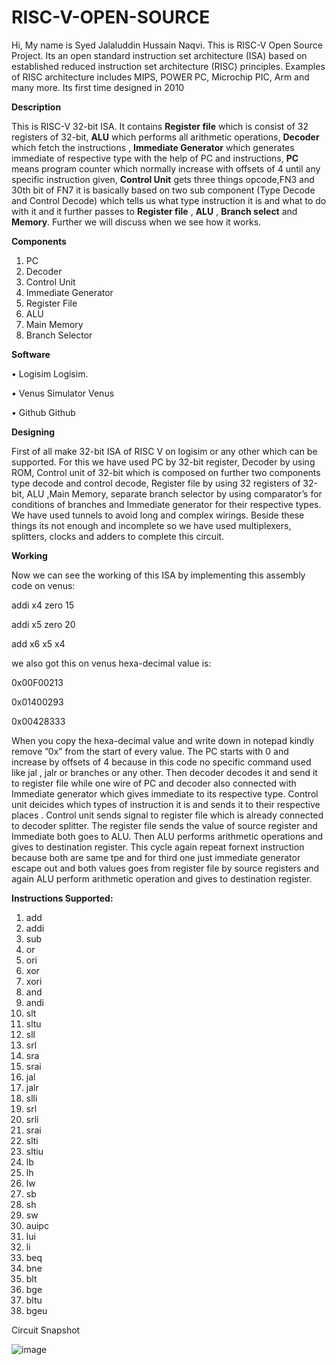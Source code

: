 # RISC-V-OPEN-SOURCE
Hi,
My name is Syed Jalaluddin Hussain Naqvi. This is RISC-V Open Source Project. Its an open standard instruction set architecture (ISA) based on established reduced instruction set architecture (RISC) principles. Examples of RISC architecture includes MIPS, POWER PC, Microchip PIC, Arm and many more. Its first time designed in 2010 


**Description**

This is RISC-V  32-bit ISA. It contains **Register file** which is consist of 32 registers of 32-bit, **ALU** which performs all arithmetic operations, **Decoder** which fetch the instructions , **Immediate Generator** which generates immediate of respective type  with the help of PC and instructions,  **PC** means program counter which normally increase with offsets of 4 until any specific instruction given, **Control  Unit** gets three things opcode,FN3 and 30th bit of FN7 it is basically based on two sub component (Type Decode and Control Decode) which tells us what type instruction it is and what to do with it and it further passes to **Register file** , **ALU**  , **Branch select** and  **Memory**. Further we will discuss when we see how it works.


**Components**

1.	PC
2.	Decoder
3.	Control Unit
4.	Immediate Generator
5.	Register File
6.	ALU
7.	Main Memory
8.	Branch Selector


**Software**

•	Logisim   Logisim.

•	Venus  Simulator Venus

•	Github Github


**Designing**

First of all make 32-bit ISA of RISC V on logisim or any other which can be supported.  For this we have used PC by 32-bit register, Decoder by using ROM, Control unit of 32-bit which is composed on further two components type decode and control decode, Register file by using 32 registers of 32-bit, ALU ,Main Memory, separate branch selector by using comparator’s for conditions of branches and Immediate generator  for their respective types. We have used tunnels to avoid long and complex wirings. Beside these things its not enough and incomplete so we have used multiplexers, splitters, clocks and adders to complete this circuit. 


**Working**

Now we can see the working of this ISA by implementing this assembly code on venus:

addi x4 zero 15

addi x5 zero 20

add x6 x5 x4

we also got this on venus  hexa-decimal value is:

0x00F00213

0x01400293

0x00428333

When you copy the hexa-decimal value and write down in notepad kindly remove ”0x” from the start of every value.
The PC starts with 0 and increase by offsets of 4 because in this code no specific command used like jal , jalr or branches or any other.  Then decoder decodes it and send it to register file while one wire of PC and decoder also connected with Immediate generator which gives immediate to its respective type. Control unit deicides which types of instruction it is and sends it to their respective places . Control unit sends signal to register file which is already connected to decoder splitter. The register file sends the value of source register and Immediate both  goes to ALU. Then ALU performs arithmetic operations and gives to destination register. This cycle again repeat fornext instruction because both are same tpe and for third one just immediate generator escape out and both values goes from register file by source registers and again ALU perform arithmetic operation and gives to destination register.


**Instructions Supported:**
1.	add
2.	addi
3.	sub
4.	or
5.	ori
6.	xor
7.	xori
8.	and
9.	andi
10.	slt
11.	sltu
12.	sll
13.	srl
14.	sra
15.	srai
16.	jal
17.	jalr
18.	slli
19.	srl
20.	srli
21.	srai
22.	slti
23.	sltiu
24.	lb
25.	lh
26.	lw
27.	sb
28.	sh
29.	sw
30.	auipc
31.	lui
32.	li
33.	beq
34.	bne
35.	blt
36.	bge
37.	bltu
38.	bgeu


Circuit Snapshot
 
![image](https://user-images.githubusercontent.com/81650320/113493504-39a7d500-94f9-11eb-858d-8dc96dd7ae74.png)
